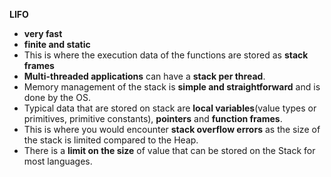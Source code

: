 **LIFO**

-  **very fast** 
-  **finite and static**
-   This is where the execution data of the functions are stored as **stack frames**
-   **Multi-threaded applications** can have a **stack per thread**.
-   Memory management of the stack is **simple and straightforward** and is done by the OS.
-   Typical data that are stored on stack are **local variables**(value types or primitives, primitive constants), **pointers** and **function frames**.
-   This is where you would encounter **stack overflow errors** as the size of the stack is limited compared to the Heap.
-   There is a **limit on the size** of value that can be stored on the Stack for most languages.